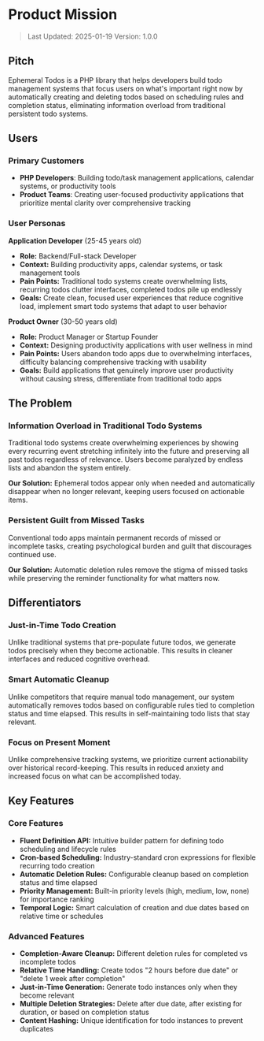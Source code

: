 # Product Mission

> Last Updated: 2025-01-19
> Version: 1.0.0

## Pitch

Ephemeral Todos is a PHP library that helps developers build todo management systems that focus users on what's important right now by automatically creating and deleting todos based on scheduling rules and completion status, eliminating information overload from traditional persistent todo systems.

## Users

### Primary Customers

- **PHP Developers**: Building todo/task management applications, calendar systems, or productivity tools
- **Product Teams**: Creating user-focused productivity applications that prioritize mental clarity over comprehensive tracking

### User Personas

**Application Developer** (25-45 years old)
- **Role:** Backend/Full-stack Developer
- **Context:** Building productivity apps, calendar systems, or task management tools
- **Pain Points:** Traditional todo systems create overwhelming lists, recurring todos clutter interfaces, completed todos pile up endlessly
- **Goals:** Create clean, focused user experiences that reduce cognitive load, implement smart todo systems that adapt to user behavior

**Product Owner** (30-50 years old)
- **Role:** Product Manager or Startup Founder
- **Context:** Designing productivity applications with user wellness in mind
- **Pain Points:** Users abandon todo apps due to overwhelming interfaces, difficulty balancing comprehensive tracking with usability
- **Goals:** Build applications that genuinely improve user productivity without causing stress, differentiate from traditional todo apps

## The Problem

### Information Overload in Traditional Todo Systems

Traditional todo systems create overwhelming experiences by showing every recurring event stretching infinitely into the future and preserving all past todos regardless of relevance. Users become paralyzed by endless lists and abandon the system entirely.

**Our Solution:** Ephemeral todos appear only when needed and automatically disappear when no longer relevant, keeping users focused on actionable items.

### Persistent Guilt from Missed Tasks

Conventional todo apps maintain permanent records of missed or incomplete tasks, creating psychological burden and guilt that discourages continued use.

**Our Solution:** Automatic deletion rules remove the stigma of missed tasks while preserving the reminder functionality for what matters now.

## Differentiators

### Just-in-Time Todo Creation

Unlike traditional systems that pre-populate future todos, we generate todos precisely when they become actionable. This results in cleaner interfaces and reduced cognitive overhead.

### Smart Automatic Cleanup

Unlike competitors that require manual todo management, our system automatically removes todos based on configurable rules tied to completion status and time elapsed. This results in self-maintaining todo lists that stay relevant.

### Focus on Present Moment

Unlike comprehensive tracking systems, we prioritize current actionability over historical record-keeping. This results in reduced anxiety and increased focus on what can be accomplished today.

## Key Features

### Core Features

- **Fluent Definition API:** Intuitive builder pattern for defining todo scheduling and lifecycle rules
- **Cron-based Scheduling:** Industry-standard cron expressions for flexible recurring todo creation
- **Automatic Deletion Rules:** Configurable cleanup based on completion status and time elapsed
- **Priority Management:** Built-in priority levels (high, medium, low, none) for importance ranking
- **Temporal Logic:** Smart calculation of creation and due dates based on relative time or schedules

### Advanced Features

- **Completion-Aware Cleanup:** Different deletion rules for completed vs incomplete todos
- **Relative Time Handling:** Create todos "2 hours before due date" or "delete 1 week after completion"
- **Just-in-Time Generation:** Generate todo instances only when they become relevant
- **Multiple Deletion Strategies:** Delete after due date, after existing for duration, or based on completion status
- **Content Hashing:** Unique identification for todo instances to prevent duplicates